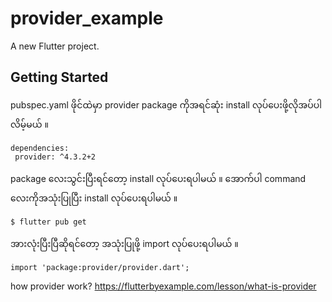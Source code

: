 # provider_example

A new Flutter project.

## Getting Started

pubspec.yaml ဖိုင်ထဲမှာ provider package ကိုအရင်ဆုံး install လုပ်ပေးဖို့လိုအပ်ပါလိမ့်မယ် ။ 
    
    dependencies:
     provider: ^4.3.2+2

package လေးသွင်းပြီးရင်တော့ install လုပ်ပေးရပါမယ် ။ အောက်ပါ command လေးကိုအသုံးပြုပြီး install လုပ်ပေးရပါမယ် ။
    
    $ flutter pub get
   
အားလုံးပြီးပြီဆိုရင်တော့ အသုံးပြုဖို့ import လုပ်ပေးရပါမယ် ။
   
    import 'package:provider/provider.dart';
    
how provider work?
    https://flutterbyexample.com/lesson/what-is-provider
